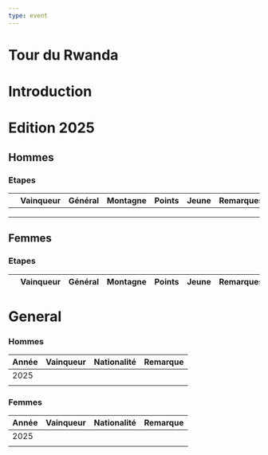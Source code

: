 ```yaml
---
type: event
---
```

# Tour du Rwanda

# Introduction

# Edition 2025

## Hommes

### Etapes 

|     | Vainqueur     | Général            | Montagne  | Points            | Jeune          | Remarques                                         |
| --- | ------------- | ------------------ | --------- | ----------------- | -------------- | ------------------------------------------------- |
|     |               |                    |           |                   |                |                                                   |
|     |               |                    |           |                   |                |                                                   |
|     |               |                    |           |                   |                |                                                   |
## Femmes

### Etapes

|     | Vainqueur | Général | Montagne | Points | Jeune | Remarques |
| --- | --------- | ------- | -------- | ------ | ----- | --------- |

# General

### Hommes


| Année | Vainqueur | Nationalité | Remarque |
| ----- | --------- | ----------- | -------- |
| 2025  |           |             |          |
|       |           |             |          |
### Femmes

| Année | Vainqueur | Nationalité | Remarque |
| ----- | --------- | ----------- | -------- |
| 2025  |           |             |          |
|       |           |             |          |
